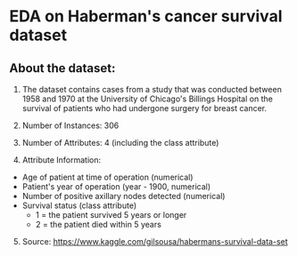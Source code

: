 # EDA on Haberman's cancer survival dataset

## About the dataset:

1. The dataset contains cases from a study that was conducted between
   1958 and 1970 at the University of Chicago's Billings Hospital on
   the survival of patients who had undergone surgery for breast
   cancer.

2. Number of Instances: 306

3. Number of Attributes: 4 (including the class attribute)

4. Attribute Information:

- Age of patient at time of operation (numerical)
- Patient's year of operation (year - 1900, numerical)
- Number of positive axillary nodes detected (numerical)
- Survival status (class attribute)
  - 1 = the patient survived 5 years or longer
  - 2 = the patient died within 5 years

5. Source: https://www.kaggle.com/gilsousa/habermans-survival-data-set
